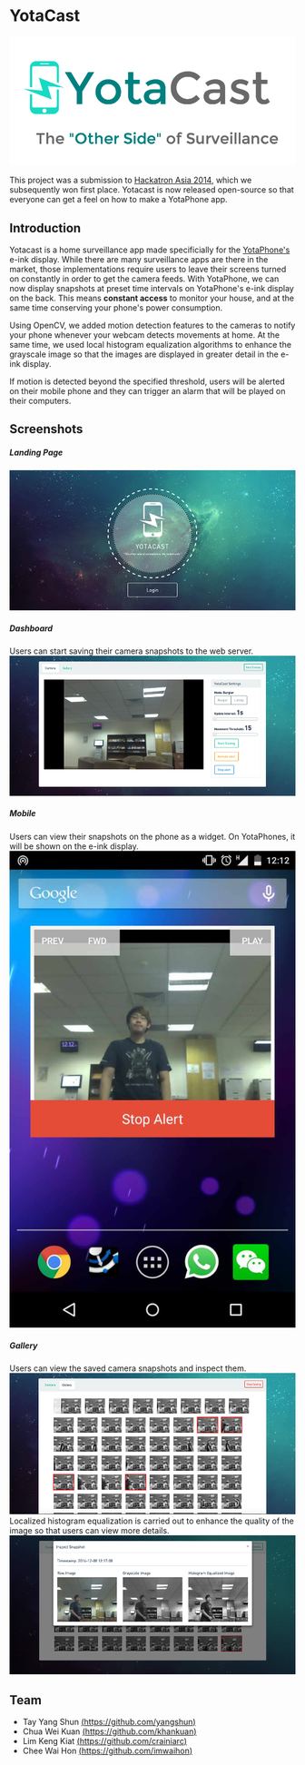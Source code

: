 # YotaCast

![img](images/logo.png)

This project was a submission to [Hackatron Asia 2014](http://hackatron.techinasia.com), which we subsequently won first place. Yotacast is now released open-source so that everyone can get a feel on how to make a YotaPhone app.

## Introduction
Yotacast is a home surveillance app made specificially for the [YotaPhone's](http://yotaphone.com/ru-en) e-ink display. While there are many surveillance apps are there in the market, those implementations require users to leave their screens turned on constantly in order to get the camera feeds. With YotaPhone, we can now display snapshots at preset time intervals on YotaPhone's e-ink display on the back. This means **constant access** to monitor your house, and at the same time conserving your phone's power consumption.

Using OpenCV, we added motion detection features to the cameras to notify your phone whenever your webcam detects movements at home. At the same time, we used local histogram equalization algorithms to enhance the grayscale image so that the images are displayed in greater detail in the e-ink display.

If motion is detected beyond the specified threshold, users will be alerted on their mobile phone and they can trigger an alarm that will be played on their computers.

## Screenshots

##### Landing Page
![img](images/landing.png)

##### Dashboard
Users can start saving their camera snapshots to the web server.
![img](images/dashboard.png)

##### Mobile
Users can view their snapshots on the phone as a widget. On YotaPhones, it will be shown on the e-ink display.
![img](images/mobile.jpg)

##### Gallery
Users can view the saved camera snapshots and inspect them.
![img](images/gallery.png)
Localized histogram equalization is carried out to enhance the quality of the image so that users can view more details.
![img](images/gallery-inspection.png)

## Team
- Tay Yang Shun [(https://github.com/yangshun)](https://github.com/yangshun)
- Chua Wei Kuan [(https://github.com/khankuan)](https://github.com/khankuan)
- Lim Keng Kiat [(https://github.com/crainiarc)](https://github.com/crainiarc)
- Chee Wai Hon [(https://github.com/imwaihon)](https://github.com/imwaihon)
